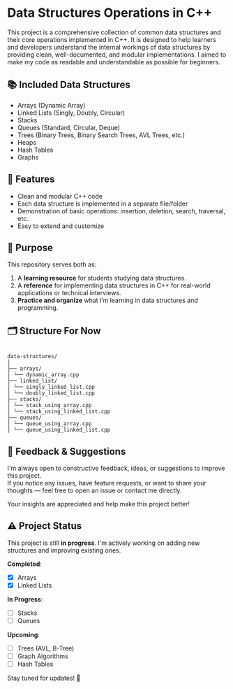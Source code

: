 # Data Structures Operations in C++

This project is a comprehensive collection of common data structures and their core operations implemented in C++. It is designed to help learners and developers understand the internal workings of data structures by providing clean, well-documented, and modular implementations.
I aimed to make my code as readable and understandable as possible for beginners.

## 📚 Included Data Structures

- Arrays (Dynamic Array)
- Linked Lists (Singly, Doubly, Circular)
- Stacks
- Queues (Standard, Circular, Deque)
- Trees (Binary Trees, Binary Search Trees, AVL Trees, etc.)
- Heaps
- Hash Tables
- Graphs

## 🔧 Features

- Clean and modular C++ code
- Each data structure is implemented in a separate file/folder
- Demonstration of basic operations: insertion, deletion, search, traversal, etc.
- Easy to extend and customize

## 🧠 Purpose

This repository serves both as:
1. A **learning resource** for students studying data structures.
2. A **reference** for implementing data structures in C++ for real-world applications or technical interviews.
3. **Practice and organize** what I’m learning in data structures and programming.

## 🗂️ Structure For Now

```

data-structures/
│
├── arrays/
│ └── dynamic_array.cpp
├── linked_list/
│ └── singly_linked_list.cpp
│ └── doubly_linked_list.cpp
├── stacks/
│ └── stack_using_array.cpp
│ └── stack_using_linked_list.cpp
├── queues/
│ └── queue_using_array.cpp
│ └── queue_using_linked_list.cpp

```

## 🤔 Feedback & Suggestions

I'm always open to constructive feedback, ideas, or suggestions to improve this project.  
If you notice any issues, have feature requests, or want to share your thoughts — feel free to open an issue or contact me directly.

Your insights are appreciated and help make this project better!

## ⚠️ Project Status  

This project is still **in progress**. I'm actively working on adding new structures and improving existing ones.  

**Completed**:  
- [x] Arrays
- [x] Linked Lists
      
**In Progress**:  
- [ ] Stacks
- [ ] Queues

**Upcoming**:  
- [ ] Trees (AVL, B-Tree)
- [ ] Graph Algorithms  
- [ ] Hash Tables  

Stay tuned for updates! 🌟

